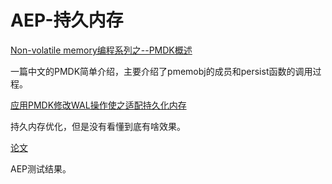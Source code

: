AEP-持久内存
======================

[Non-volatile memory编程系列之--PMDK概述](https://www.liangzl.com/get-article-detail-3823.html)

一篇中文的PMDK简单介绍，主要介绍了pmemobj的成员和persist函数的调用过程。

[应用PMDK修改WAL操作使之适配持久化内存](http://blog.itpub.net/31493717/viewspace-2653324/)

持久内存优化，但是没有看懂到底有啥效果。

[论文](https://arxiv.org/pdf/1903.05714.pdf)

AEP测试结果。